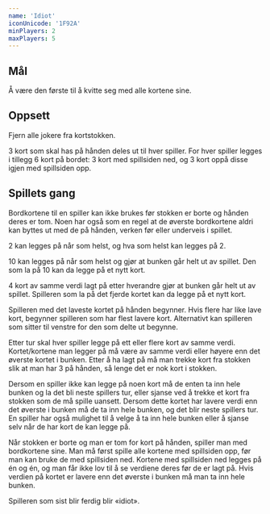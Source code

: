 ```yaml
---
name: 'Idiot'
iconUnicode: '1F92A'
minPlayers: 2
maxPlayers: 5
---
```

## Mål

Å være den første til å kvitte seg med alle kortene sine.

## Oppsett

Fjern alle jokere fra kortstokken.

3 kort som skal has på hånden deles ut til hver spiller. For hver spiller legges
i tillegg 6 kort på bordet: 3 kort med spillsiden ned, og 3 kort oppå disse igjen
med spillsiden opp.

## Spillets gang

Bordkortene til en spiller kan ikke brukes før stokken er borte og hånden deres
er tom. Noen har også som en regel at de øverste bordkortene aldri kan byttes ut
med de på hånden, verken før eller underveis i spillet.

2 kan legges på når som helst, og hva som helst kan legges på 2.

10 kan legges på når som helst og gjør at bunken går helt ut av spillet. Den som
la på 10 kan da legge på et nytt kort.

4 kort av samme verdi lagt på etter hverandre gjør at bunken går helt ut av spillet.
Spilleren som la på det fjerde kortet kan da legge på et nytt kort.

Spilleren med det laveste kortet på hånden begynner. Hvis flere har like lave kort,
begynner spilleren som har flest lavere kort. Alternativt kan spilleren som sitter til venstre for den som delte ut begynne.

Etter tur skal hver spiller legge på ett eller flere kort av samme verdi.
Kortet/kortene man legger på må være av samme verdi eller høyere enn det øverste
kortet i bunken. Etter å ha lagt på må man trekke kort fra stokken slik at man har
3 på hånden, så lenge det er nok kort i stokken.

Dersom en spiller ikke kan legge på noen kort må de enten ta inn hele bunken og la
det bli neste spillers tur, eller sjanse ved å trekke et kort fra stokken som de må
spille uansett. Dersom dette kortet har lavere verdi enn det øverste i bunken må de
ta inn hele bunken, og det blir neste spillers tur. En spiller har også mulighet
til å velge å ta inn hele bunken eller å sjanse selv når de har kort de kan legge
på.

Når stokken er borte og man er tom for kort på hånden, spiller man med bordkortene
sine. Man må først spille alle kortene med spillsiden opp, før man kan bruke de med
spillsiden ned. Kortene med spillsiden ned legges på én og én, og man får ikke lov
til å se verdiene deres før de er lagt på. Hvis verdien på kortet er lavere enn det
øverste i bunken må man ta inn hele bunken.

Spilleren som sist blir ferdig blir «idiot».
